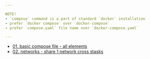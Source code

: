 ```yaml
---

NOTE!
- `compose` command is a part of standard `docker` installation
- prefer `docker compose` over `docker-compose`
- prefer `compose.yaml` file name over `docker-compose.yaml`

---
```


- [01. basic compose file - all elements](./01.basic.all.md)
- [02. networks - share 1 network cross stasks](./02.networks.md)

